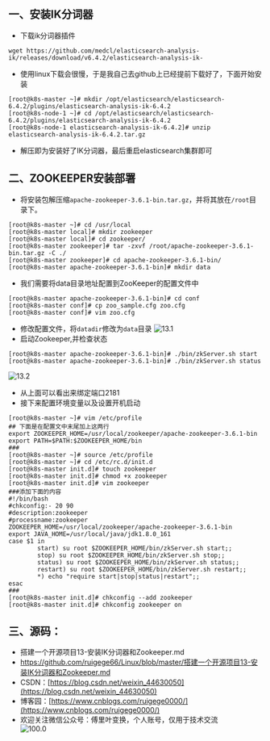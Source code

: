 ## 一、安装IK分词器
- 下载ik分词器插件
```linux
wget https://github.com/medcl/elasticsearch-analysis-ik/releases/download/v6.4.2/elasticsearch-analysis-ik-
```
- 使用linux下载会很慢，于是我自己去github上已经提前下载好了，下面开始安装
```linux
[root@k8s-master ~]# mkdir /opt/elasticsearch/elasticsearch-6.4.2/plugins/elasticsearch-analysis-ik-6.4.2
[root@k8s-node-1 ~]# cd /opt/elasticsearch/elasticsearch-6.4.2/plugins/elasticsearch-analysis-ik-6.4.2
[root@k8s-node-1 elasticsearch-analysis-ik-6.4.2]# unzip elasticsearch-analysis-ik-6.4.2.tar.gz 
```
- 解压即为安装好了IK分词器，最后重启elasticsearch集群即可
## 二、ZOOKEEPER安装部署
- 将安装包解压缩`apache-zookeeper-3.6.1-bin.tar.gz`，并将其放在`/root`目录下。
```linux
[root@k8s-master ~]# cd /usr/local
[root@k8s-master local]# mkdir zookeeper
[root@k8s-master local]# cd zookeeper/
[root@k8s-master zookeeper]# tar -zxvf /root/apache-zookeeper-3.6.1-bin.tar.gz -C ./
[root@k8s-master zookeeper]# cd apache-zookeeper-3.6.1-bin/
[root@k8s-master apache-zookeeper-3.6.1-bin]# mkdir data
```
- 我们需要将data目录地址配置到ZooKeeper的配置文件中
```linux
[root@k8s-master apache-zookeeper-3.6.1-bin]# cd conf
[root@k8s-master conf]# cp zoo_sample.cfg zoo.cfg
[root@k8s-master conf]# vim zoo.cfg 
```
- 修改配置文件，将`datadir`修改为`data`目录
![13.1](https://img-blog.csdnimg.cn/20200827235528285.png?x-oss-process=image/watermark,type_ZmFuZ3poZW5naGVpdGk,shadow_10,text_aHR0cHM6Ly9ibG9nLmNzZG4ubmV0L3dlaXhpbl80NDYzMDA1MA==,size_16,color_FFFFFF,t_70#pic_center)
- 启动Zookeeper,并检查状态
```linux
[root@k8s-master apache-zookeeper-3.6.1-bin]# ./bin/zkServer.sh start
[root@k8s-master apache-zookeeper-3.6.1-bin]# ./bin/zkServer.sh status
```
![13.2](https://img-blog.csdnimg.cn/20200827235852592.png?x-oss-process=image/watermark,type_ZmFuZ3poZW5naGVpdGk,shadow_10,text_aHR0cHM6Ly9ibG9nLmNzZG4ubmV0L3dlaXhpbl80NDYzMDA1MA==,size_16,color_FFFFFF,t_70#pic_center)
- 从上面可以看出来绑定端口2181
- 接下来配置环境变量以及设置开机启动
```linux
[root@k8s-master ~]# vim /etc/profile
## 下面是在配置文中末尾加上这两行
export ZOOKEEPER_HOME=/usr/local/zookeeper/apache-zookeeper-3.6.1-bin
export PATH=$PATH:$ZOOKEEPER_HOME/bin
###
[root@k8s-master ~]# source /etc/profile
[root@k8s-master ~]# cd /etc/rc.d/init.d
[root@k8s-master init.d]# touch zookeeper
[root@k8s-master init.d]# chmod +x zookeeper 
[root@k8s-master init.d]# vim zookeeper
###添加下面的内容
#!/bin/bash
#chkconfig:- 20 90
#description:zookeeper
#processname:zookeeper
ZOOKEEPER_HOME=/usr/local/zookeeper/apache-zookeeper-3.6.1-bin
export JAVA_HOME=/usr/local/java/jdk1.8.0_161
case $1 in
        start) su root $ZOOKEEPER_HOME/bin/zkServer.sh start;;
        stop) su root $ZOOKEEPER_HOME/bin/zkServer.sh stop;;
        status) su root $ZOOKEEPER_HOME/bin/zkServer.sh status;;
        restart) su root $ZOOKEEPER_HOME/bin/zkServer.sh restart;;
        *) echo "require start|stop|status|restart";;
esac
###
[root@k8s-master init.d]# chkconfig --add zookeeper
[root@k8s-master init.d]# chkconfig zookeeper on
```
## 三、源码：
- 搭建一个开源项目13-安装IK分词器和Zookeeper.md
- https://github.com/ruigege66/Linux/blob/master/搭建一个开源项目13-安装IK分词器和Zookeeper.md
- CSDN：[https://blog.csdn.net/weixin_44630050](https://blog.csdn.net/weixin_44630050)
- 博客园：[https://www.cnblogs.com/ruigege0000/](https://www.cnblogs.com/ruigege0000/)
- 欢迎关注微信公众号：傅里叶变换，个人账号，仅用于技术交流\
![100.0](https://img-blog.csdnimg.cn/20200808233919811.png?x-oss-process=image/watermark,type_ZmFuZ3poZW5naGVpdGk,shadow_10,text_aHR0cHM6Ly9ibG9nLmNzZG4ubmV0L3dlaXhpbl80NDYzMDA1MA==,size_16,color_FFFFFF,t_70)

